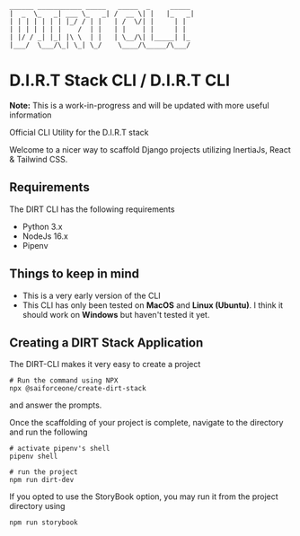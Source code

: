 ```
______ ___________ _____   _____  _     _____ 
|  _  \_   _| ___ \_   _| /  __ \| |   |_   _|
| | | | | | | |_/ / | |   | /  \/| |     | |  
| | | | | | |    /  | |   | |    | |     | |  
| |/ / _| |_| |\ \  | |   | \__/\| |_____| |_ 
|___/  \___/\_| \_| \_/    \____/\_____/\___/ 
```
# D.I.R.T Stack CLI / D.I.R.T CLI
__Note:__ This is a work-in-progress and will be updated with more useful information

Official CLI Utility for the D.I.R.T stack

Welcome to a nicer way to scaffold Django projects utilizing InertiaJs, React & Tailwind CSS.

## Requirements
The DIRT CLI has the following requirements
* Python 3.x
* NodeJs 16.x
* Pipenv

## Things to keep in mind
* This is a very early version of the CLI
* This CLI has only been tested on __MacOS__ and __Linux (Ubuntu)__. I think it should work on __Windows__ but haven't tested it yet.

## Creating a DIRT Stack Application

The DIRT-CLI makes it very easy to create a project

```shell
# Run the command using NPX
npx @saiforceone/create-dirt-stack
```
and answer the prompts.

Once the scaffolding of your project is complete, navigate to the directory and run the following
```shell
# activate pipenv's shell
pipenv shell

# run the project
npm run dirt-dev
```

If you opted to use the StoryBook option, you may run it from the project directory using
```shell
npm run storybook
```

